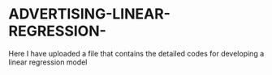 # ADVERTISING-LINEAR-REGRESSION-
Here I have uploaded a file that contains the detailed codes for developing a linear regression model

